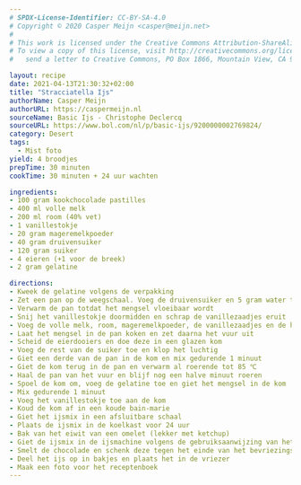 ```yaml
---
# SPDX-License-Identifier: CC-BY-SA-4.0
# Copyright © 2020 Casper Meijn <casper@meijn.net>
# 
# This work is licensed under the Creative Commons Attribution-ShareAlike 4.0 International License. 
# To view a copy of this license, visit http://creativecommons.org/licenses/by-sa/4.0/ or 
#   send a letter to Creative Commons, PO Box 1866, Mountain View, CA 94042, USA.

layout: recipe
date: 2021-04-13T21:30:32+02:00
title: "Stracciatella Ijs"
authorName: Casper Meijn
authorURL: https://caspermeijn.nl
sourceName: Basic Ijs - Christophe Declercq
sourceURL: https://www.bol.com/nl/p/basic-ijs/9200000002769824/
category: Desert
tags:
  - Mist foto
yield: 4 broodjes
prepTime: 30 minuten
cookTime: 30 minuten + 24 uur wachten

ingredients:
- 100 gram kookchocolade pastilles
- 400 ml volle melk
- 200 ml room (40% vet)
- 1 vanillestokje
- 20 gram mageremelkpoeder
- 40 gram druivensuiker
- 120 gram suiker
- 4 eieren (+1 voor de breek)
- 2 gram gelatine

directions:
- Kweek de gelatine volgens de verpakking
- Zet een pan op de weegschaal. Voeg de druivensuiker en 5 gram water toe
- Verwarm de pan totdat het mengsel vloeibaar wordt
- Snij het vanillestokje doormidden en schrap de vanillezaadjes eruit
- Voeg de volle melk, room, mageremelkpoeder, de vanillezaadjes en de helft van de suiker toe aan de pan
- Laat het mengsel in de pan koken en zet daarna het vuur uit
- Scheid de eierdooiers en doe deze in een glazen kom
- Voeg de rest van de suiker toe en klop het luchtig
- Giet een derde van de pan in de kom en mix gedurende 1 minuut
- Giet de kom terug in de pan en verwarm al roerende tot 85 ℃
- Haal de pan van het vuur en blijf nog een halve minuut roeren
- Spoel de kom om, voeg de gelatine toe en giet het mengsel in de kom
- Mix gedurende 1 minuut
- Voeg het vanillestokje toe aan de kom
- Koud de kom af in een koude bain-marie
- Giet het ijsmix in een afsluitbare schaal
- Plaats de ijsmix in de koelkast voor 24 uur
- Bak van het eiwit van een omelet (lekker met ketchup) 
- Giet de ijsmix in de ijsmachine volgens de gebruiksaanwijzing van het apparaat
- Smelt de chocolade en schenk deze tegen het einde van het bevriezingsprocess in de machine. De snelheid van schenken bepaalt de groote van de stukjes
- Deel het ijs op in bakjes en plaats het in de vriezer
- Maak een foto voor het receptenboek
---
```

